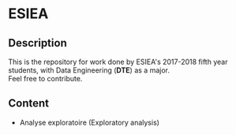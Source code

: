 # ESIEA

## Description

This is the repository for work done by ESIEA's 2017-2018 fifth year students, with Data Engineering (**DTE**) as a major.\
Feel free to contribute.

## Content

- Analyse exploratoire (Exploratory analysis)